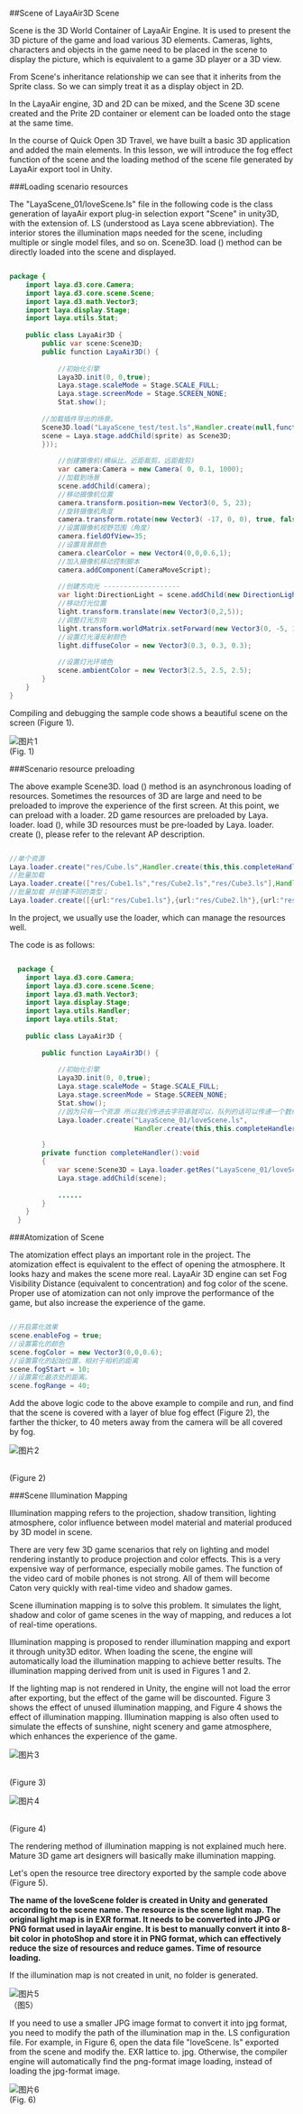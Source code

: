 ##Scene of LayaAir3D Scene

Scene is the 3D World Container of LayaAir Engine. It is used to present the 3D picture of the game and load various 3D elements. Cameras, lights, characters and objects in the game need to be placed in the scene to display the picture, which is equivalent to a game 3D player or a 3D view.

From Scene's inheritance relationship we can see that it inherits from the Sprite class. So we can simply treat it as a display object in 2D.

In the LayaAir engine, 3D and 2D can be mixed, and the Scene 3D scene created and the Prite 2D container or element can be loaded onto the stage at the same time.

In the course of Quick Open 3D Travel, we have built a basic 3D application and added the main elements. In this lesson, we will introduce the fog effect function of the scene and the loading method of the scene file generated by LayaAir export tool in Unity.



###Loading scenario resources

The "LayaScene_01/loveScene.ls" file in the following code is the class generation of layaAir export plug-in selection export "Scene" in unity3D, with the extension of. LS (understood as Laya scene abbreviation). The interior stores the illumination maps needed for the scene, including multiple or single model files, and so on. Scene3D. load () method can be directly loaded into the scene and displayed.


```java

package {
	import laya.d3.core.Camera;
	import laya.d3.core.scene.Scene;
	import laya.d3.math.Vector3;
	import laya.display.Stage;
	import laya.utils.Stat;
	
	public class LayaAir3D {
		public var scene:Scene3D;
		public function LayaAir3D() {
			
			//初始化引擎
			Laya3D.init(0, 0,true);
			Laya.stage.scaleMode = Stage.SCALE_FULL;
			Laya.stage.screenMode = Stage.SCREEN_NONE;
			Stat.show();
          
        //加载插件导出的场景。
        Scene3D.load("LayaScene_test/test.ls",Handler.create(null,function(sprite:Scene3D):void{
		scene = Laya.stage.addChild(sprite) as Scene3D; 
		}));
          
            //创建摄像机(横纵比，近距裁剪，远距裁剪)
			var camera:Camera = new Camera( 0, 0.1, 1000);
			//加载到场景
			scene.addChild(camera);
			//移动摄像机位置
			camera.transform.position=new Vector3(0, 5, 23);
			//旋转摄像机角度
			camera.transform.rotate(new Vector3( -17, 0, 0), true, false);
			//设置摄像机视野范围（角度）
			camera.fieldOfView=35;
			//设置背景颜色
			camera.clearColor = new Vector4(0,0,0.6,1);			
			//加入摄像机移动控制脚本
			camera.addComponent(CameraMoveScript);
			
			//创建方向光 -------------------
			var light:DirectionLight = scene.addChild(new DirectionLight()) as DirectionLight;
			//移动灯光位置
			light.transform.translate(new Vector3(0,2,5));
			//调整灯光方向
			light.transform.worldMatrix.setForward(new Vector3(0, -5, 1));
			//设置灯光漫反射颜色
			light.diffuseColor = new Vector3(0.3, 0.3, 0.3);
          
          	//设置灯光环境色
			scene.ambientColor = new Vector3(2.5, 2.5, 2.5); 
		}		
	}
}
```


Compiling and debugging the sample code shows a beautiful scene on the screen (Figure 1).

![图片1](img/1.png)<br> (Fig. 1)



###Scenario resource preloading

The above example Scene3D. load () method is an asynchronous loading of resources. Sometimes the resources of 3D are large and need to be preloaded to improve the experience of the first screen. At this point, we can preload with a loader. 2D game resources are preloaded by Laya. loader. load (), while 3D resources must be pre-loaded by Laya. loader. create (), please refer to the relevant AP description.


```java

//单个资源
Laya.loader.create("res/Cube.ls",Handler.create(this,this.completeHandler));
//批量加载
Laya.loader.create(["res/Cube1.ls","res/Cube2.ls","res/Cube3.ls"],Handler.create(this,this.completeHandler));
//批量加载 并创建不同的类型；
Laya.loader.create([{url:"res/Cube1.ls"},{url:"res/Cube2.lh"},{url:"res/Cube3.lm"}],Handler.create(this,this.completeHandler));
```

In the project, we usually use the loader, which can manage the resources well.

The code is as follows:



  
```java

  package {
  	import laya.d3.core.Camera;
  	import laya.d3.core.scene.Scene;
  	import laya.d3.math.Vector3;
  	import laya.display.Stage;
  	import laya.utils.Handler;
  	import laya.utils.Stat;
  	
  	public class LayaAir3D {
  		
  		public function LayaAir3D() {
  			
  			//初始化引擎
  			Laya3D.init(0, 0,true);
  			Laya.stage.scaleMode = Stage.SCALE_FULL;
  			Laya.stage.screenMode = Stage.SCREEN_NONE;
  			Stat.show();
            //因为只有一个资源 所以我们传进去字符串就可以，队列的话可以传递一个数组队列。
  			Laya.loader.create("LayaScene_01/loveScene.ls",
                               Handler.create(this,this.completeHandler),null,Laya3D.HIERARCHY);

  		}
  		private function completeHandler():void
  		{
  			var scene:Scene3D = Laya.loader.getRes("LayaScene_01/loveScene.ls");
            Laya.stage.addChild(scene);
          
  			......
  		}
  	}
  }
  ```




###Atomization of Scene

The atomization effect plays an important role in the project. The atomization effect is equivalent to the effect of opening the atmosphere. It looks hazy and makes the scene more real. LayaAir 3D engine can set Fog Visibility Distance (equivalent to concentration) and fog color of the scene. Proper use of atomization can not only improve the performance of the game, but also increase the experience of the game.


```java

//开启雾化效果
scene.enableFog = true;
//设置雾化的颜色
scene.fogColor = new Vector3(0,0,0.6);
//设置雾化的起始位置，相对于相机的距离
scene.fogStart = 10;
//设置雾化最浓处的距离。
scene.fogRange = 40;
```


Add the above logic code to the above example to compile and run, and find that the scene is covered with a layer of blue fog effect (Figure 2), the farther the thicker, to 40 meters away from the camera will be all covered by fog.

![图片2](img/2.png)

<br> (Figure 2)



###Scene Illumination Mapping

Illumination mapping refers to the projection, shadow transition, lighting atmosphere, color influence between model material and material produced by 3D model in scene.

There are very few 3D game scenarios that rely on lighting and model rendering instantly to produce projection and color effects. This is a very expensive way of performance, especially mobile games. The function of the video card of mobile phones is not strong. All of them will become Caton very quickly with real-time video and shadow games.

Scene illumination mapping is to solve this problem. It simulates the light, shadow and color of game scenes in the way of mapping, and reduces a lot of real-time operations.

Illumination mapping is proposed to render illumination mapping and export it through unity3D editor. When loading the scene, the engine will automatically load the illumination mapping to achieve better results. The illumination mapping derived from unit is used in Figures 1 and 2.

If the lighting map is not rendered in Unity, the engine will not load the error after exporting, but the effect of the game will be discounted. Figure 3 shows the effect of unused illumination mapping, and Figure 4 shows the effect of illumination mapping. Illumination mapping is also often used to simulate the effects of sunshine, night scenery and game atmosphere, which enhances the experience of the game.

![图片3](img/3.png)

<br> (Figure 3)

![图片4](img/4.png)

<br> (Figure 4)

The rendering method of illumination mapping is not explained much here. Mature 3D game art designers will basically make illumination mapping.

Let's open the resource tree directory exported by the sample code above (Figure 5).

**The name of the loveScene folder is created in Unity and generated according to the scene name. The resource is the scene light map. The original light map is in EXR format. It needs to be converted into JPG or PNG format used in layaAir engine. It is best to manually convert it into 8-bit color in photoShop and store it in PNG format, which can effectively reduce the size of resources and reduce games. Time of resource loading.**

If the illumination map is not created in unit, no folder is generated.

![图片5](img/5.png)<br> （图5）




If you need to use a smaller JPG image format to convert it into jpg format, you need to modify the path of the illumination map in the. LS configuration file. For example, in Figure 6, open the data file "loveScene. ls" exported from the scene and modify the. EXR lattice to. jpg. Otherwise, the compiler engine will automatically find the png-format image loading, instead of loading the jpg-format image.

![图片6](img/6.png)<br> (Fig. 6)

